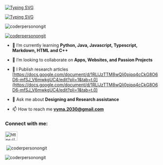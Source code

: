 [![Typing SVG](https://readme-typing-svg.demolab.com?font=Fira+Code&size=40&pause=1000&width=435&lines=Vyan+Malige)](https://git.io/typing-svg)

[![Typing SVG](https://readme-typing-svg.demolab.com?font=Fira+Code&pause=1000&width=435&lines=Web+Developer;CAD+Technician)](https://git.io/typing-svg)

<p align="left"> <img src="https://komarev.com/ghpvc/?username=coderpersonongit&label=Profile%20views&color=0e75b6&style=flat" alt="coderpersonongit" /> </p>

<p align="left"> <a href="https://github.com/ryo-ma/github-profile-trophy"><img src="https://github-profile-trophy.vercel.app/?username=coderpersonongit" alt="coderpersonongit" /></a> </p>

- 🌱 I’m currently learning **Python, Java, Javascript, Typescript, Markdown, HTML and C++**

- 👯 I’m looking to collaborate on **Apps, Websites, and Passion Projects**

- 📝 I Publish research articles [https://docs.google.com/document/d/1RLlJzTTM8wQlj0pjpq4cCkG8O6D6-mfSJ_V6mwkgUC4/edit?pli=1&tab=t.0](https://docs.google.com/document/d/1RLlJzTTM8wQlj0pjpq4cCkG8O6D6-mfSJ_V6mwkgUC4/edit?pli=1&tab=t.0)

- 💬 Ask me about **Designing and Research assistance**

- 📫 How to reach me **vyma.2030@gmail.com**

<h3 align="left">Connect with me:</h3>
<p align="left">
<a href="https://discord.gg/https://discord.com/invite/not_vyma" target="blank"><img align="center" src="https://raw.githubusercontent.com/rahuldkjain/github-profile-readme-generator/master/src/images/icons/Social/discord.svg" alt="https://discord.com/invite/not_vyma" height="30" width="40" /></a>
</p>



<p>&nbsp;<img align="center" src="https://github-readme-stats.vercel.app/api?username=coderpersonongit&show_icons=true&locale=en" alt="coderpersonongit" /></p>

<p><img align="center" src="https://github-readme-streak-stats.herokuapp.com/?user=coderpersonongit&" alt="coderpersonongit" /></p>
